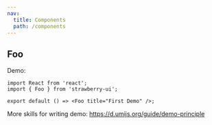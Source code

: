 ```yaml
---
nav:
  title: Components
  path: /components
---
```


## Foo

Demo:

```tsx
import React from 'react';
import { Foo } from 'strawberry-ui';

export default () => <Foo title="First Demo" />;
```

More skills for writing demo: https://d.umijs.org/guide/demo-principle
